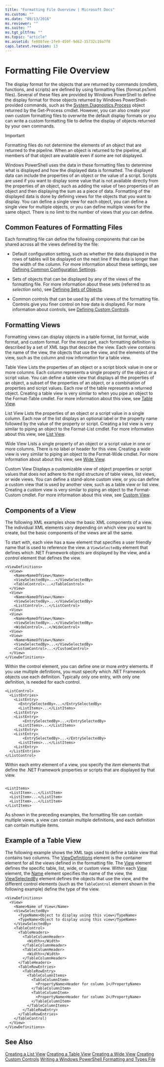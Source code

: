```yaml
---
title: "Formatting File Overview | Microsoft Docs"
ms.custom: ""
ms.date: "09/13/2016"
ms.reviewer: ""
ms.suite: ""
ms.tgt_pltfrm: ""
ms.topic: "article"
ms.assetid: fe888fee-1fe9-459f-9d62-35732c19a7f8
caps.latest.revision: 13
---
```

# Formatting File Overview
The display format for the objects that are returned by commands (cmdlets, functions, and scripts) are defined by using formatting files (format.ps1xml files). Several of these files are provided by Windows PowerShell to define the display format for those objects returned by Windows PowerShell-provided commands, such as the [System.Diagnostics.Process](/dotnet/api/System.Diagnostics.Process) object returned by the Get-Process cmdlet. However, you can also create your own custom formatting files to overwrite the default display formats or you can write a custom formatting file to define the display of objects returned by your own commands.

> [!IMPORTANT]
>  Formatting files do not determine the elements of an object that are returned to the pipeline. When an object is returned to the pipeline, all members of that object are available even if some are not displayed.

 Windows PowerShell uses the data in these formatting files to determine what is displayed and how the displayed data is formatted. The displayed data can include the properties of an object or the value of a script. Scripts are used if you want to display some value that is not available directly from the properties of an object, such as adding the value of two properties of an object and then displaying the sum as a piece of data. Formatting of the displayed data is done by defining views for the objects that you want to display. You can define a single view for each object, you can define a single view for multiple objects, or you can define multiple views for the same object. There is no limit to the number of views that you can define.

## Common Features of Formatting Files
 Each formatting file can define the following components that can be shared across all the views defined by the file:

-   Default configuration setting, such as whether the data displayed in the rows of tables will be displayed on the next line if the data is longer than the width of the column. For more information about these settings, see [Defining Common Configuration Settings](./defining-common-configuration-features.md).

-   Sets of objects that can be displayed by any of the views of the formatting file. For more information about these sets (referred to as *selection sets*), see [Defining Sets of Objects](./defining-selection-sets.md).

-   Common controls that can be used by all the views of the formatting file. Controls give you finer control on how data is displayed. For more information about controls, see [Defining Custom Controls](./creating-custom-controls.md).

## Formatting Views
 Formatting views can display objects in a table format, list format, wide format, and custom format. For the most part, each formatting definition is described by a set of XML tags that describe the view. Each view contains the name of the view, the objects that use the view, and the elements of the view, such as the column and row information for a table view.

 Table View
 Lists the properties of an object or a script block value in one or more columns. Each column represents a single property of the object or a script value. You can define a table view that displays all the properties of an object, a subset of the properties of an object, or a combination of properties and script values. Each row of the table represents a returned object. Creating a table view is very similar to when you pipe an object to the Format-Table cmdlet. For more information about this view, see [Table View](./creating-a-table-view.md).

 List View
 Lists the properties of an object or a script value in a single column. Each row of the list displays an optional label or the property name followed by the value of the property or script. Creating a list view is very similar to piping an object to the Format-List cmdlet. For more information about this view, see [List View](./creating-a-list-view.md).

 Wide View
 Lists a single property of an object or a script value in one or more columns. There is no label or header for this view. Creating a wide view is very similar to piping an object to the Format-Wide cmdlet. For more information about about this view, see [Wide View](./creating-a-wide-view.md).

 Custom View
 Displays a customizable view of object properties or script values that does not adhere to the rigid structure of table views, list views, or wide views. You can define a stand-alone custom view, or you can define a custom view that is used by another view, such as a table view or list view. Creating a custom view is very similar to piping an object to the Format-Custom cmdlet. For more information about this view, see [Custom View](./creating-custom-controls.md).

## Components of a View
 The following XML examples show the basic XML components of a view. The individual XML elements vary depending on which view you want to create, but the basic components of the views are all the same.

 To start with, each view has a `Name` element that specifies a user friendly name that is used to reference the view. a `ViewSelectedBy` element that defines which .NET Framework objects are displayed by the view, and a *control* element that defines the view.

```
<ViewDefinitions>
  <View>
    <Name>NameOfView</Name>
    <ViewSelectedBy>...</ViewSelectedBy>
    <TableControl>...</TableControl>
  </View>
  <View>
    <Name>NameOfView</Name>
    <ViewSelectedBy>...</ViewSelectedBy>
    <ListControl>...</ListControl>
  <View>
  <View>
    <Name>NameOfView</Name>
    <ViewSelectedBy>...</ViewSelectedBy>
    <WideControl>...</WideControl>
  <View>
  <View>
    <Name>NameOfView</Name>
    <ViewSelectedBy>...</ViewSelectedBy>
    <CustomControl>...</CustomControl>
  </View>
</ViewDefinitions>

```

 Within the control element, you can define one or more *entry* elements. If you use multiple definitions, you must specify which .NET Framework objects use each definition. Typically only one entry, with only one definition, is needed for each control.

```
<ListControl>
  <ListEntries>
    <ListEntry>
      <EntrySelectedBy>...</EntrySelectedBy>
      <ListItems>...</ListItems>
    <ListEntry>
    <ListEntry>
        <EntrySelectedBy>...</EntrySelectedBy>
      <ListItems>...</ListItems>
    <ListEntry>
    <ListEntry>
        <EntrySelectedBy>...</EntrySelectedBy>
      <ListItems>...</ListItems>
    <ListEntry>
  </ListEntries>
</ListControl>

```

 Within each entry element of a view, you specify the *item* elements that define the .NET Framework properties or scripts that are displayed by that view.

```

<ListItems>
  <ListItem>...</ListItem>
  <ListItem>...</ListItem>
  <ListItem>...</ListItem>
</ListItems>

```

 As shown in the preceding examples, the formatting file can contain multiple views, a view can contain multiple definitions, and each definition can contain multiple items.

## Example of a Table View
 The following example shows the XML tags used to define a table view that contains two columns. The [ViewDefinitions](./viewdefinitions-element-format.md) element is the container element for all the views defined in the formatting file. The [View](./view-element-format.md) element defines the specific table, list, wide, or custom view. Within each [View](./view-element-format.md) element, the [Name](./name-element-for-view-format.md) element specifies the name of the view, the [ViewSelectedBy](./viewselectedby-element-format.md) element defines the objects that use the view, and the different control elements (such as the `TableControl` element shown in the following example) define the type of the view.

```
<ViewDefinitions>
  <View>
    <Name>Name of View</Name>
    <ViewSelectedBy>
      <TypeName>Object to display using this view</TypeName>
      <TypeName>Object to display using this view</TypeName>
    </ViewSelectedBy>
    <TableControl>
      <TableHeaders>
        <TableColumnHeader>
          <Width></Width>
        </TableColumnHeader>
        <TableColumnHeader>
          <Width></Width>
        </TableColumnHeader>
      </TableHeaders>
      <TableRowEntries>
        <TableRowEntry>
          <TableColumnItems>
            <TableColumnItem>
              <PropertyName>Header for column 1</PropertyName>
            </TableColumnItem>
            <TableColumnItem>
              <PropertyName>Header for column 2</PropertyName>
            </TableColumnItem>
          </TableColumnItems>
        </TableRowEntry>
      </TableRowEntries>
    </TableControl)
  </View>
</ViewDefinitions>

```

## See Also
 [Creating a List View](./creating-a-list-view.md)
 [Creating a Table View](./creating-a-table-view.md)
 [Creating a Wide View](./creating-a-wide-view.md)
 [Creating Custom Controls](./creating-custom-controls.md)
 [Writing a Windows PowerShell Formatting and Types File](./writing-a-windows-powershell-formatting-file.md)
